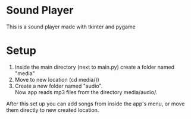 # Sound Player
This is a sound player made with tkinter and pygame
# Setup
1. Inside the main directory (next to main.py) create a folder named "media"  
2. Move to new location (cd media/))
3. Create a new folder named "audio".  
Now app reads mp3 files from the directory media/audio/.  
  
After this set up you can add songs from inside the app's menu, or move them directly to new created location.

